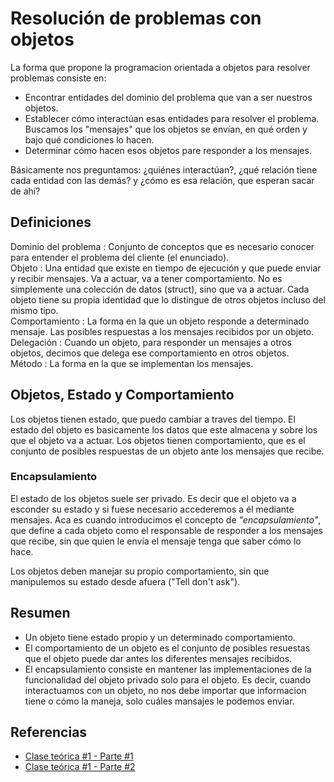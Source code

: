 # Resolución de problemas con objetos

La forma que propone la programacion orientada a objetos para resolver
problemas consiste en:

* Encontrar entidades del dominio del problema que van a ser nuestros objetos.
* Establecer cómo interactúan esas entidades para resolver el problema.
Buscamos los "mensajes" que los objetos se envían, en qué orden y bajo qué
condiciones lo hacen.
* Determinar cómo hacen esos objetos pare responder a los mensajes.

Básicamente nos preguntamos: ¿quiénes interactúan?, ¿qué relación tiene cada
entidad con las demás? y ¿cómo es esa relación, que esperan sacar de ahí?

## Definiciones

Dominio del problema
:	Conjunto de conceptos que es necesario conocer para entender el problema del
cliente (el enunciado).
<br/>
Objeto
: Una entidad que existe en tiempo de ejecución y que puede enviar y recibir
mensajes. Va a actuar, va a tener comportamiento. No es simplemente una
colección de datos (struct), sino que va a actuar. Cada objeto tiene su propia
identidad que lo distingue de otros objetos incluso del mismo tipo.
<br/>
Comportamiento
:	La forma en la que un objeto responde a determinado mensaje. Las posibles
respuestas a los mensajes recibidos por un objeto.
<br/>
Delegación
: Cuando un objeto, para responder un mensajes a otros objetos, decimos que
delega ese comportamiento en otros objetos.
<br/>
Método
: La forma en la que se implementan los mensajes.

## Objetos, Estado y Comportamiento

Los objetos tienen estado, que puedo cambiar a traves del tiempo. El estado del
objeto es basicamente los datos que este almacena y sobre los que el objeto va
a actuar. Los objetos tienen comportamiento, que es el conjunto de posibles
respuestas de un objeto ante los mensajes que recibe.

### Encapsulamiento

El estado de los objetos suele ser privado. Es decir que el objeto va a
esconder su estado y si fuese necesario accederemos a él mediante mensajes.
Aca es cuando introducimos el concepto de *"encapsulamiento"*, que define a
cada objeto como el responsable de responder a los mensajes que recibe, sin
que quien le envía el mensaje tenga que saber cómo lo hace.

Los objetos deben manejar su propio comportamiento, sin que manipulemos su
estado desde afuera ("Tell don't ask").

## Resumen

* Un objeto tiene estado propio y un determinado comportamiento.
* El comportamiento de un objeto es el conjunto de posibles resuestas que
el objeto puede dar antes los diferentes mensajes recibidos.
* El encapsulamiento consiste en mantener las implementaciones de la
funcionalidad del objeto privado solo para el objeto. Es decir, cuando
interactuamos con un objeto, no nos debe importar que informacion tiene o cómo
la maneja, solo cuáles mansajes le podemos enviar.

## Referencias

* [Clase teórica #1 - Parte #1](https://www.youtube.com/watch?v=p4M__44V4bM)
* [Clase teórica #1 - Parte #2](https://www.youtube.com/watch?v=_QvkL1_MOVk&feature=emb_imp_woyt)
